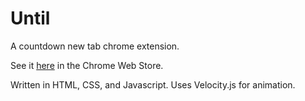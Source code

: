 # Until
A countdown new tab chrome extension.

See it [here](https://chrome.google.com/webstore/detail/until/ipfblimedocbohlbbncakigacpnnceab/) in the Chrome Web Store.

Written in HTML, CSS, and Javascript. Uses Velocity.js for animation.
